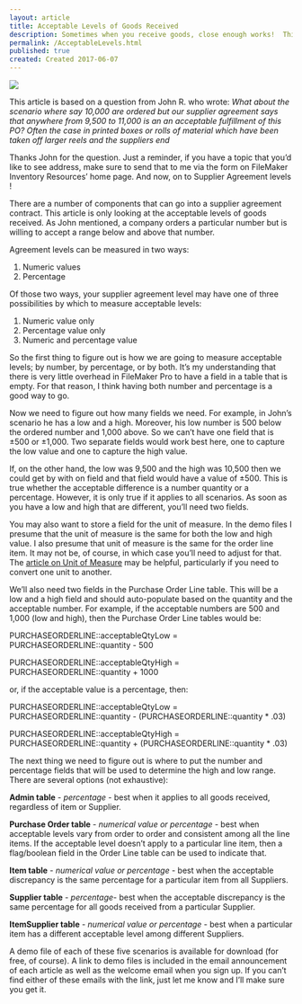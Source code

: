 ```yaml
---
layout: article
title: Acceptable Levels of Goods Received
description: Sometimes when you receive goods, close enough works!  This article has 5 ways you might use to receive goods at an acceptable level.
permalink: /AcceptableLevels.html
published: true
created: Created 2017-06-07
---
```


![](http://newleafdata.com/images/fmp_AcceptableLevels.png)

This article is based on a question from John R. who wrote: 
*What about the scenario where say 10,000 are ordered but our supplier agreement says that anywhere from 9,500 to 11,000 is an an acceptable fulfillment of this PO? Often the case in printed boxes or rolls of material which have been taken off larger reels and the suppliers end*

Thanks John for the question.  Just a  reminder, if you have a topic that you’d like to see address, make sure to send that to me via the form on FileMaker Inventory Resources’ home page.  And now, on to Supplier Agreement levels !

There are a number of components that can go into a supplier agreement contract.  This article is only looking at the acceptable levels of goods received.  As John mentioned, a company orders a particular number but is willing to accept a range below and above that number.

Agreement levels can be measured in two ways:
1. Numeric values
2. Percentage

Of those two ways, your supplier agreement level may have one of three possibilities by which to measure acceptable levels:
1. Numeric value only
2. Percentage value only
3. Numeric and percentage value

So the first thing to figure out is how we are going to measure acceptable levels; by number, by percentage, or by both.  It’s my understanding that there is very little overhead in FileMaker Pro to have a field in a table that is empty.  For that reason, I think having both number and percentage is a good way to go.

Now we need to figure out how many fields we need.  For example, in John’s scenario he has a low and a high.  Moreover, his low number is 500 below the ordered number and 1,000 above.  So  we can’t have one field that is ±500 or ±1,000.  Two separate fields would work best here, one to capture the low value and one to capture the high value.  

If, on the other hand, the low was 9,500 and the high was 10,500 then we could get by with on field and that field would have a value of ±500.  This is true whether the acceptable difference is a number quantity or a percentage.  However, it is only true if it applies to all scenarios.  As soon as you have a low and high that are different, you’ll need two fields.

You may also want to store a field for the unit of measure.   In the demo files I presume that the unit of measure is the same for both the low and high value.  I also presume that unit of measure is the same for the order line item.  It may not be, of course, in which case you’ll need to adjust for that.  The [article on Unit of Measure](http://filemakerinventoryresources.com/Unit-of-Measure.html) may be helpful, particularly if you need to convert one unit to another.

We’ll also need two fields in the Purchase Order Line table.  This will be a low and a high field and should auto-populate based on the quantity and the acceptable number.  For example, if the acceptable numbers are 500 and 1,000 (low and high), then the Purchase Order Line tables would be:

PURCHASEORDERLINE::acceptableQtyLow = PURCHASEORDERLINE::quantity - 500

PURCHASEORDERLINE::acceptableQtyHigh = PURCHASEORDERLINE::quantity + 1000

or, if the acceptable value is a percentage, then:

PURCHASEORDERLINE::acceptableQtyLow = PURCHASEORDERLINE::quantity - (PURCHASEORDERLINE::quantity * .03)

PURCHASEORDERLINE::acceptableQtyHigh = PURCHASEORDERLINE::quantity + (PURCHASEORDERLINE::quantity * .03)

The next thing we need to figure out is where to put the number and percentage fields that will be used to determine the high and low range.  There are several options (not exhaustive):

**Admin table** - *percentage* - best when it applies to all goods received, regardless of item or Supplier.

**Purchase Order table** - *numerical value or percentage* - best when acceptable levels vary from order to order and consistent among all the line items.  If the acceptable level doesn’t apply to a particular line item, then a flag/boolean field in the Order Line table can be used to indicate that.

**Item table** - *numerical value or percentage* - best when the acceptable discrepancy is the same percentage for a particular item from all Suppliers.

**Supplier table** - *percentage*-  best when the acceptable discrepancy is the same percentage for all goods received from a particular Supplier.

**ItemSupplier table** - *numerical value or percentage* - best when a particular item has a different acceptable level among different Suppliers.

A demo file of each of these five scenarios is available for download (for free, of course).  A link to demo files is included in the email announcement of each article as well as the welcome email when you sign up.  If you can’t find either of these emails with the link, just let me know and I’ll make sure you get it.

